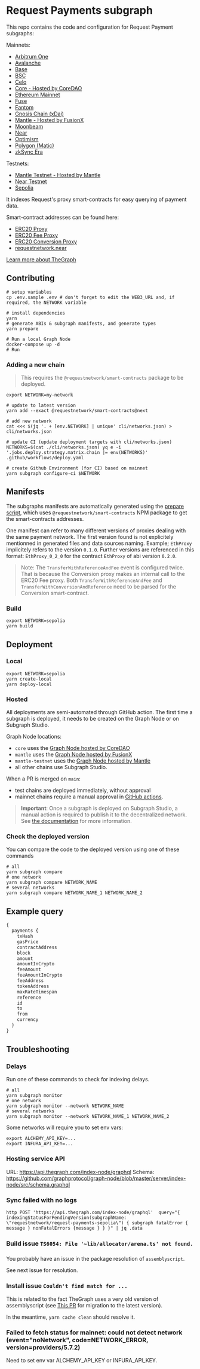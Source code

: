 # Request Payments subgraph

This repo contains the code and configuration for Request Payment subgraphs:

Mainnets:
- [Arbitrum One](https://thegraph.com/explorer/subgraphs/3MtDdHbzvBVNBpzUTYXGuDDLgTd1b8bPYwoH1Hdssgp9?view=Overview&chain=arbitrum-one)
- [Avalanche](https://thegraph.com/explorer/subgraphs/A27V4PeZdKHeyuBkehdBJN8cxNtzVpXvYoqkjHUHRCFp?view=Overview&chain=arbitrum-one)
- [Base](https://thegraph.com/explorer/subgraphs/A5AqE5jBRrHYfgqYihwJw9EBZU5MqL6JyN4vLg7sx5jU?view=Overview&chain=arbitrum-one)
- [BSC](https://thegraph.com/explorer/subgraphs/4PScFUi3CFDbop9XzT6gCDtD4RR8kRzyrzSjrHoXHZBt?view=Overview&chain=arbitrum-one)
- [Celo](https://thegraph.com/explorer/subgraphs/5ts3PHjMcH2skCgKtvLLNE64WLjbhE5ipruvEcgqyZqC?view=Overview&chain=arbitrum-one)
- [Core - Hosted by CoreDAO](https://thegraph.coredao.org/subgraphs/name/requestnetwork/request-payments-core)
- [Ethereum Mainnet](https://thegraph.com/explorer/subgraphs/5mXPGZRC2Caynh4NyVrTK72DAGB9dfcKmLsnxYWHQ9nd?view=Overview&chain=arbitrum-one)
- [Fuse](https://thegraph.com/explorer/subgraphs/EHSpUBa7PAewX7WsaU2jbCKowF5it56yStr6Zgf8aDtx?view=Overview&chain=arbitrum-one)
- [Fantom](https://thegraph.com/explorer/subgraphs/6AwmiYo5eY36W526ZDQeAkNBjXjXKYcMLYyYHeM67xAb?view=Overview&chain=arbitrum-one)
- [Gnosis Chain (xDai)](https://thegraph.com/explorer/subgraphs/2UAW7B94eeeqaL5qUM5FDzTWJcmgA6ta1RcWMo3XuLmU?view=Overview&chain=arbitrum-one)
- [Mantle - Hosted by FusionX](https://graph.fusionx.finance/subgraphs/name/request-payments-mantle)
- [Moonbeam](https://thegraph.com/explorer/subgraphs/4Jo3DwA25zyVLeDhyi7cks52dNrkVCWWhQJzm1hKnCfj?view=Overview&chain=arbitrum-one)
- [Near](https://thegraph.com/explorer/subgraphs/9yEg3h46CZiv4VuSqo1erMMBx5sHxRuW5Ai2V8goSpQL?view=Overview&chain=arbitrum-one)
- [Optimism](https://thegraph.com/explorer/subgraphs/525fra79nG3Z1w8aPZh3nHsH5zCVetrVmceB1hKcTrTX?view=Overview&chain=arbitrum-one)
- [Polygon (Matic)](https://thegraph.com/explorer/subgraphs/DPpU1WMxk2Z4H2TAqgwGbVBGpabjbC1972Mynak5jSuR?view=Overview&chain=arbitrum-one)
- [zkSync Era](https://thegraph.com/explorer/subgraphs/HJNZW9vRSGXrcCVyQMdNKxxuLKeZcV6yMjTCyY6T2oon?view=Overview&chain=arbitrum-one)

Testnets:
- [Mantle Testnet - Hosted by Mantle](https://graph.testnet.mantle.xyz/subgraphs/name/request-payments-mantle-testnet)
- [Near Testnet](https://thegraph.com/explorer/subgraphs/AusVyfndonsMVFrVzckuENLqx8t6kcXuxn6C6VbSGd7M?view=Overview&chain=arbitrum-one)
- [Sepolia](https://thegraph.com/explorer/profile/0x68517f16b3ceeb909deba674de8560e7be3b1af9?view=Subgraphs&chain=arbitrum-one)

It indexes Request's proxy smart-contracts for easy querying of payment data.

Smart-contract addresses can be found here:

- [ERC20 Proxy](https://github.com/RequestNetwork/requestNetwork/blob/master/packages/smart-contracts/src/lib/artifacts/ERC20Proxy/index.ts)
- [ERC20 Fee Proxy](https://github.com/RequestNetwork/requestNetwork/blob/master/packages/smart-contracts/src/lib/artifacts/ERC20FeeProxy/index.ts)
- [ERC20 Conversion Proxy](https://github.com/RequestNetwork/requestNetwork/blob/master/packages/smart-contracts/src/lib/artifacts/Erc20ConversionProxy/index.ts)
- [requestnetwork.near](https://github.com/RequestNetwork/requestNetwork/blob/master/packages/payment-detection/src/near-detector.ts)

[Learn more about TheGraph](https://thegraph.com/)

## Contributing

```
# setup variables
cp .env.sample .env # don't forget to edit the WEB3_URL and, if required, the NETWORK variable

# install dependencies
yarn
# generate ABIs & subgraph manifests, and generate types
yarn prepare

# Run a local Graph Node
docker-compose up -d
# Run
```

### Adding a new chain

> This requires the `@requestnetwork/smart-contracts` package to be deployed.

```
export NETWORK=my-network

# update to latest version
yarn add --exact @requestnetwork/smart-contracts@next

# add new network
cat <<< $(jq '. + [env.NETWORK] | unique' cli/networks.json) > cli/networks.json

# update CI (update deployment targets with cli/networks.json)
NETWORKS=$(cat ./cli/networks.json) yq e -i '.jobs.deploy.strategy.matrix.chain |= env(NETWORKS)' .github/workflows/deploy.yaml

# create Github Environment (for CI) based on mainnet
yarn subgraph configure-ci $NETWORK
```

## Manifests

The subgraphs manifests are automatically generated using the [prepare script](./scripts/prepare.ts), which uses `@requestnetwork/smart-contracts` NPM package to get the smart-contracts addresses.

One manifest can refer to many different versions of proxies dealing with the same payment network. The first version found is not explicitely mentionned in generated files and data sources naming. Example; `EthProxy` implicitely refers to the version `0.1.0`. Further versions are referenced in this format: `EthProxy_0_2_0` for the contract `EthProxy` of abi version `0.2.0`.

> Note: The `TransferWithReferenceAndFee` event is configured twice. That is because the Conversion proxy makes an internal call to the ERC20 Fee proxy. Both `TransferWithReferenceAndFee` and `TransferWithConversionAndReference` need to be parsed for the Conversion smart-contract.

### Build

```
export NETWORK=sepolia
yarn build
```

## Deployment

### Local

```
export NETWORK=sepolia
yarn create-local
yarn deploy-local
```

### Hosted

All deployments are semi-automated through GitHub action.
The first time a subgraph is deployed, it needs to be created on the Graph Node or on Subgraph Studio.

Graph Node locations:
* `core` uses the [Graph Node hosted by CoreDAO](https://thegraph.coredao.org)
* `mantle` uses the [Graph Node hosted by FusionX](https://graph.fusionx.finance)
* `mantle-testnet` uses the [Graph Node hosted by Mantle](https://docs.mantle.xyz/network/for-devs/resources-and-tooling/graph-endpoints)
* all other chains use Subgraph Studio.

When a PR is merged on `main`:
* test chains are deployed immediately, without approval
* mainnet chains require a manual approval in [GitHub actions](https://github.com/RequestNetwork/payments-subgraph/actions).

> **Important**: Once a subgraph is deployed on Subgraph Studio,
> a manual action is required to publish it to the decentralized network.
> See [the documentation](https://thegraph.com/docs/en/publishing/publishing-a-subgraph/) for more information.

### Check the deployed version

You can compare the code to the deployed version using one of these commands

```
# all
yarn subgraph compare
# one network
yarn subgraph compare NETWORK_NAME
# several networks
yarn subgraph compare NETWORK_NAME_1 NETWORK_NAME_2
```

## Example query

```graphql
{
  payments {
    txHash
    gasPrice
    contractAddress
    block
    amount
    amountInCrypto
    feeAmount
    feeAmountInCrypto
    feeAddress
    tokenAddress
    maxRateTimespan
    reference
    id
    to
    from
    currency
  }
}
```

## Troubleshooting

### Delays

Run one of these commands to check for indexing delays.

```
# all
yarn subgraph monitor
# one network
yarn subgraph monitor --network NETWORK_NAME
# several networks
yarn subgraph monitor --network NETWORK_NAME_1 NETWORK_NAME_2
```

Some networks will require you to set env vars:

```
export ALCHEMY_API_KEY=...
export INFURA_API_KEY=...
```

### Hosting service API

URL: https://api.thegraph.com/index-node/graphql
Schema: https://github.com/graphprotocol/graph-node/blob/master/server/index-node/src/schema.graphql

### Sync failed with no logs

```
http POST 'https://api.thegraph.com/index-node/graphql'  query="{ indexingStatusForPendingVersion(subgraphName: \"requestnetwork/request-payments-sepolia\") { subgraph fatalError { message } nonFatalErrors {message } } }" | jq .data
```

### Build issue `TS6054: File '~lib/allocator/arena.ts' not found.`

You probably have an issue in the package resolution of `assemblyscript`.

See next issue for resolution.

### Install issue `Couldn't find match for ...`

This is related to the fact TheGraph uses a very old version of assemblyscript (see [This PR](https://github.com/graphprotocol/graph-ts/pull/185/files) for migration to the latest version).

In the meantime, `yarn cache clean` should resolve it.

### Failed to fetch status for mainnet: could not detect network (event="noNetwork", code=NETWORK_ERROR, version=providers/5.7.2)

Need to set env var ALCHEMY_API_KEY or INFURA_API_KEY.
